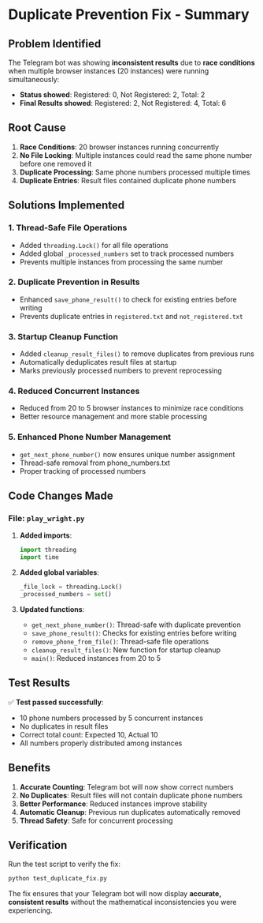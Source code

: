 # Duplicate Prevention Fix - Summary

## Problem Identified
The Telegram bot was showing **inconsistent results** due to **race conditions** when multiple browser instances (20 instances) were running simultaneously:

- **Status showed**: Registered: 0, Not Registered: 2, Total: 2
- **Final Results showed**: Registered: 2, Not Registered: 4, Total: 6

## Root Cause
1. **Race Conditions**: 20 browser instances running concurrently
2. **No File Locking**: Multiple instances could read the same phone number before one removed it
3. **Duplicate Processing**: Same phone numbers processed multiple times
4. **Duplicate Entries**: Result files contained duplicate phone numbers

## Solutions Implemented

### 1. Thread-Safe File Operations
- Added `threading.Lock()` for all file operations
- Added global `_processed_numbers` set to track processed numbers
- Prevents multiple instances from processing the same number

### 2. Duplicate Prevention in Results
- Enhanced `save_phone_result()` to check for existing entries before writing
- Prevents duplicate entries in `registered.txt` and `not_registered.txt`

### 3. Startup Cleanup Function
- Added `cleanup_result_files()` to remove duplicates from previous runs
- Automatically deduplicates result files at startup
- Marks previously processed numbers to prevent reprocessing

### 4. Reduced Concurrent Instances
- Reduced from 20 to 5 browser instances to minimize race conditions
- Better resource management and more stable processing

### 5. Enhanced Phone Number Management
- `get_next_phone_number()` now ensures unique number assignment
- Thread-safe removal from phone_numbers.txt
- Proper tracking of processed numbers

## Code Changes Made

### File: `play_wright.py`
1. **Added imports**:
   ```python
   import threading
   import time
   ```

2. **Added global variables**:
   ```python
   _file_lock = threading.Lock()
   _processed_numbers = set()
   ```

3. **Updated functions**:
   - `get_next_phone_number()`: Thread-safe with duplicate prevention
   - `save_phone_result()`: Checks for existing entries before writing
   - `remove_phone_from_file()`: Thread-safe file operations
   - `cleanup_result_files()`: New function for startup cleanup
   - `main()`: Reduced instances from 20 to 5

## Test Results
✅ **Test passed successfully**:
- 10 phone numbers processed by 5 concurrent instances
- No duplicates in result files
- Correct total count: Expected 10, Actual 10
- All numbers properly distributed among instances

## Benefits
1. **Accurate Counting**: Telegram bot will now show correct numbers
2. **No Duplicates**: Result files will not contain duplicate phone numbers
3. **Better Performance**: Reduced instances improve stability
4. **Automatic Cleanup**: Previous run duplicates automatically removed
5. **Thread Safety**: Safe for concurrent processing

## Verification
Run the test script to verify the fix:
```bash
python test_duplicate_fix.py
```

The fix ensures that your Telegram bot will now display **accurate, consistent results** without the mathematical inconsistencies you were experiencing.
